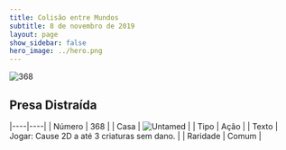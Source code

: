 ```yaml
---
title: Colisão entre Mundos
subtitle: 8 de novembro de 2019
layout: page
show_sidebar: false
hero_image: ../hero.png
---
```


![368](https://cdn.keyforgegame.com/media/card_front/pt/452_368_PWXJP586J475_pt.png)

## Presa Distraída

|----|----|
| Número | 368 |
| Casa | ![Untamed](https://archonarcana.com/images/thumb/b/bd/Untamed.png/22px-Untamed.png "Indomados") |
| Tipo | Ação |
| Texto | Jogar: Cause 2D a até 3 criaturas sem dano. |
| Raridade | Comum |
